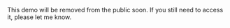 This demo will be removed from the public soon. If you still need to access it, please let me know.
